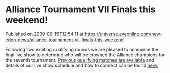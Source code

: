 # Alliance Tournament VII Finals this weekend!
Published on 2009-09-19T12:54:11 at https://universe.eveonline.com/new-eden-news/alliance-tournament-vii-finals-this-weekend

Following two exciting qualifying rounds we are pleased to announce the final live show to determine who will be crowned the Alliance champions for the seventh tournament. [Previous qualifying matches are available](http://www.eveonline.com/ingameboard.asp?a=topic&threadID=1173844) and details of our live show schedule and how to connect can be found [here.](http://www.eveonline.com/events/alliances/tournament/t7)
